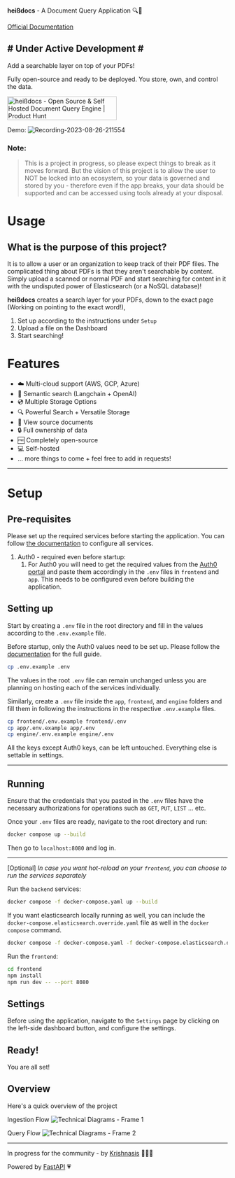 **heißdocs** - A Document Query Application 🔍📄

[Official Documentation](https://docs.heissdocs.com/)
## # Under Active Development # ##

Add a searchable layer on top of your PDFs!

Fully open-source and ready to be deployed.
You store, own, and control the data.

<a href="https://www.producthunt.com/posts/heissdocs?utm_source=badge-featured&utm_medium=badge&utm_souce=badge-heissdocs" target="_blank"><img src="https://api.producthunt.com/widgets/embed-image/v1/featured.svg?post_id=411357&theme=light" alt="hei&#0223;docs - Open&#0032;Source&#0032;&#0038;&#0032;Self&#0032;Hosted&#0032;Document&#0032;Query&#0032;Engine | Product Hunt" style="width: 250px; height: 54px;" width="250" height="54" /></a>

Demo:
![Recording-2023-08-26-211554](https://github.com/krishnasism/heissdocs/assets/21293324/680286c6-2c0d-4230-8397-571b4085fd69)

### Note:
> This is a project in progress, so please expect things to break as it moves forward.
But the vision of this project is to allow the user to NOT be locked into an ecosystem, so your data is governed and stored by you - therefore even if the app breaks, your data should be supported and can be accessed using tools already at your disposal.

# Usage
## What is the purpose of this project?

It is to allow a user or an organization to keep track of their PDF files. The complicated thing about PDFs is that they aren't searchable by content.
Simply upload a scanned or normal PDF and start searching for content in it with the undisputed power of Elasticsearch (or a NoSQL database)!

**heißdocs** creates a search layer for your PDFs, down to the exact page (Working on pointing to the exact word!),

1. Set up according to the instructions under `Setup`
1. Upload a file on the Dashboard
1. Start searching!

# Features
- ☁️ Multi-cloud support (AWS, GCP, Azure)
- 💬 Semantic search (Langchain + OpenAI)
- 💿 Multiple Storage Options
- 🔍 Powerful Search + Versatile Storage
- 📄 View source documents
- 🔒 Full ownership of data
- 🆓 Completely open-source
- 💻 Self-hosted
- ... more things to come + feel free to add in requests!


---
# Setup
## Pre-requisites
Please set up the required services before starting the application.
You can follow [the documentation](https://docs.heissdocs.com/) to configure all services.
1. Auth0 - required even before startup:
    1. For Auth0 you will need to get the required values from the [Auth0 portal](https://manage.auth0.com/) and paste them accordingly in the `.env` files in `frontend` and `app`. This needs to be configured even before building the application.

## Setting up
Start by creating a `.env` file in the root directory and fill in the values according to the `.env.example` file.

Before startup, only the Auth0 values need to be set up.
Please follow the [documentation](https://docs.heissdocs.com/) for the full guide.

```bash
cp .env.example .env
```

The values in the root `.env` file can remain unchanged unless you are planning on hosting each of the services individually.


Similarly, create a `.env` file inside the `app`, `frontend`, and `engine` folders and fill them in following the instructions in the respective `.env.example` files. 

```bash
cp frontend/.env.example frontend/.env
cp app/.env.example app/.env
cp engine/.env.example engine/.env
```

All the keys except Auth0 keys, can be left untouched. 
Everything else is settable in settings.

---

## Running
Ensure that the credentials that you pasted in the `.env` files have the necessary authorizations for operations such as `GET`, `PUT`, `LIST` ... etc.

Once your `.env` files are ready, navigate to the root directory and run:
```bash
docker compose up --build
```

Then go to `localhost:8080` and log in.

---
[Optional]
*In case you want hot-reload on your `frontend`, you can choose to run the services separately*

Run the `backend` services:
```bash
docker compose -f docker-compose.yaml up --build
```

If you want elasticsearch locally running as well, you can include the `docker-compose.elasticsearch.override.yaml` file as well in the `docker compose` command.

```bash
docker compose -f docker-compose.yaml -f docker-compose.elasticsearch.override.yaml up --build
```

Run the `frontend`:
```bash
cd frontend
npm install
npm run dev -- --port 8080
```

## Settings
Before using the application, navigate to the `Settings` page by clicking on the left-side dashboard button, and configure the settings.

## Ready!
You are all set!

## Overview
Here's a quick overview of the project

Ingestion Flow
![Technical Diagrams - Frame 1](https://github.com/krishnasism/heissdocs/assets/21293324/2b34c722-8766-45f3-a5ef-0da343631aa1)

Query Flow
![Technical Diagrams - Frame 2](https://github.com/krishnasism/heissdocs/assets/21293324/8a8a8f57-62b3-4e55-9e65-f1cb6882d464)


---
In progress for the community - by [Krishnasis](https://www.linkedin.com/in/krishnasis/) 👨🏽‍💻

Powered by [FastAPI](https://fastapi.tiangolo.com/) 💗
